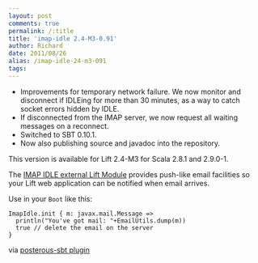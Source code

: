 ```yaml
---
layout: post
comments: true
permalink: /:title
title: 'imap-idle 2.4-M3-0.91'
author: Richard
date: 2011/08/26
alias: /imap-idle-24-m3-091
tags:
---
```


-   Improvements for temporary network failure. We now monitor and disconnect if IDLEing for more than 30 minutes, as a way to catch socket errors hidden by IDLE.
-   If disconnected from the IMAP server, we now request all waiting messages on a reconnect.
-   Switched to SBT 0.10.1.
-   Now also publishing source and javadoc into the repository.

This version is available for Lift 2.4-M3 for Scala 2.8.1 and 2.9.0-1.

The [IMAP IDLE external Lift Module][] provides push-like email
facilities so your Lift web application can be notified when email
arrives.

Use in your `Boot` like this:

    ImapIdle.init { m: javax.mail.Message =>
      println("You've got mail: "+EmailUtils.dump(m))
      true // delete the email on the server
    }

via [posterous-sbt plugin][]

  [IMAP IDLE external Lift Module]: https://github.com/d6y/liftmodules-imap-idle
  [posterous-sbt plugin]: http://github.com/n8han/posterous-sbt

